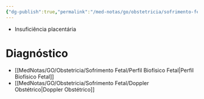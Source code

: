 ```yaml
---
{"dg-publish":true,"permalink":"/med-notas/go/obstetricia/sofrimento-fetal/sofrimento-fetal-cronico/","tags":["review"]}
---
```


- Insuficiência placentária
# Diagnóstico
- [[MedNotas/GO/Obstetricia/Sofrimento Fetal/Perfil Biofísico Fetal\|Perfil Biofísico Fetal]]
- [[MedNotas/GO/Obstetricia/Sofrimento Fetal/Doppler Obstétrico\|Doppler Obstétrico]]